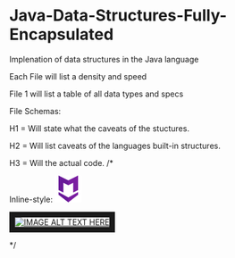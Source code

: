 # Java-Data-Structures-Fully-Encapsulated
 Implenation of data structures in the Java language 
 
 Each File will list a density and speed
 
 File 1 will list a table of all data types and specs
 
 File Schemas:
 
 H1 = Will state what the caveats of the stuctures.  
 
 H2 = Will list caveats of the  languages built-in structures.
 
 H3 = Will the actual code.
/*

Inline-style: 
![alt text](https://github.com/adam-p/markdown-here/raw/master/src/common/images/icon48.png "Logo Title Text 1")

<a href="http://www.youtube.com/watch?feature=player_embedded&v=YOUTUBE_VIDEO_ID_HERE
" target="_blank"><img src="http://img.youtube.com/vi/YOUTUBE_VIDEO_ID_HERE/0.jpg" 
alt="IMAGE ALT TEXT HERE" width="240" height="180" border="10" /></a>

*/
